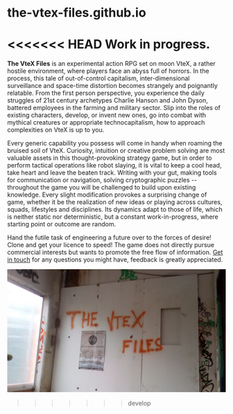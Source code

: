 # the-vtex-files.github.io
<<<<<<< HEAD
Work in progress.
=======
**The VteX Files** is an experimental action RPG set on moon VteX, a rather hostile environment, where players face an abyss full of horrors. In the process, this tale of out-of-control capitalism, inter-dimensional surveillance and space-time distortion becomes strangely and poignantly relatable.
From the first person perspective, you experience the daily struggles of 21st century archetypes Charlie Hanson and John Dyson, battered employees in the farming and military sector. Slip into the roles of existing characters, develop, or invent new ones, go into combat with mythical creatures or appropriate technocapitalism, how to approach complexities on VteX is up to you.

Every generic capability you possess will come in handy when roaming the bruised soil of VteX. Curiosity, intuition or creative problem solving are most valuable assets in this thought-provoking strategy game, but in order to perform tactical operations like robot slaying, it is vital to keep a cool head, take heart and leave the beaten track. 
Writing  with your gut, making tools for communication or navigation, solving cryptographic puzzles --
throughout the game you will be challenged to build upon existing knowledge. Every slight modification provokes a surprising change of game, whether it be the realization of new ideas or playing across cultures, squads, lifestyles and disciplines. Its dynamics adapt to those of life, which is neither static nor deterministic, but a constant work-in-progress, where starting point or outcome are random.

Hand the futile task of engineering a future over to the forces of desire! Clone and get your licence to speed!
The game does not directly pursue commercial interests but wants to promote the free flow of information.
[Get in touch](mailto:ca_jaeger@protonmail.com) for any questions you might have, feedback is greatly appreciated. 

![](images/the-vtex-files01.jpg)
>>>>>>>develop
